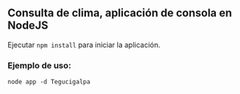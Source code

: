 ## Consulta de clima, aplicación de consola en NodeJS

Ejecutar ``` npm install ``` para iniciar la aplicación.

### Ejemplo de uso:

``` node app -d Tegucigalpa ```


